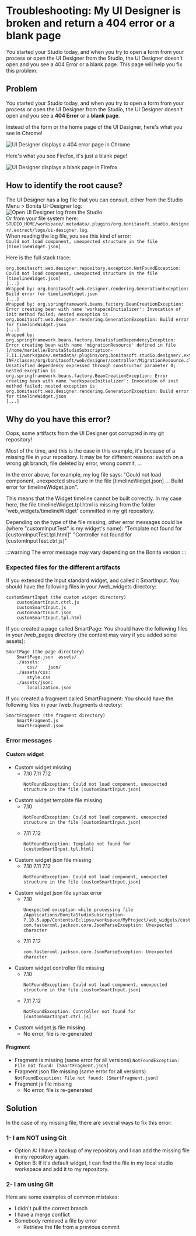 
# Troubleshooting: My UI Designer is broken and return a 404 error or a blank page

You started your Studio today, and when you try to open a form from your process or open the UI Designer from the Studio, the UI Designer doesn't open and you see a 404 Error or a blank page. This page will help you fix this problem. 

## Problem

You started your Studio today, and when you try to open a form from your process or open the UI Designer from the Studio, the UI Designer doesn't open and you see a **404 Error** or a **blank page**.  

Instead of the form or the home page of the UI Designer, here's what you see in Chrome!  

![UI Designer displays a 404 error page in Chrome](images/error-my-ui-designer-broken-and-returns-404-error-out-bluechrome.png)<!--{.img-responsive}-->

Here's what you see Firefox, it's just a blank page!  

![UI Designer displays a blank page in Firefox](images/error-my-ui-designer-broken-and-returns-404-error-out-blueff.png)<!--{.img-responsive}-->
## How to identify the root cause?
The UI Designer has a log file that you can consult, either from the Studio Menu > Bonita UI-Designer log:  
![Open UI Designer log from the Studio](images/error-my-ui-designer-broken-and-returns-404-error-out-blueuidlogs.png)<!--{.img-responsive}-->  
Or from your file system here: `STUDIO_HOME/workspace/.metadata/.plugins/org.bonitasoft.studio.designer/.extract/logs/ui-designer.log`.  
When reading the log file, you see this kind of error:  
```Could not load component, unexpected structure in the file [timelineWidget.json]```

Here is the full stack trace: 
```16:32:41 [localhost-startStop-1] ERROR o.s.w.c.ContextLoader - Context initialization failed  
org.bonitasoft.web.designer.repository.exception.NotFoundException: Could not load component, unexpected structure in the file [timelineWidget.json]  
[...] 
Wrapped by: org.bonitasoft.web.designer.rendering.GenerationException: Build error for timelineWidget.json  
[...]
Wrapped by: org.springframework.beans.factory.BeanCreationException: Error creating bean with name 'workspaceInitializer': Invocation of init method failed; nested exception is org.bonitasoft.web.designer.rendering.GenerationException: Build error for timelineWidget.json  
[...]
Wrapped by: org.springframework.beans.factory.UnsatisfiedDependencyException: Error creating bean with name 'migrationResource' defined in file [/home/marielle/BonitaStudioSubscription-7.11.1/workspace/.metadata/.plugins/org.bonitasoft.studio.designer/.extract/webapps/bonita/WEB-INF/classes/org/bonitasoft/web/designer/controller/MigrationResource.class]: Unsatisfied dependency expressed through constructor parameter 0; nested exception is org.springframework.beans.factory.BeanCreationException: Error creating bean with name 'workspaceInitializer': Invocation of init method failed; nested exception is org.bonitasoft.web.designer.rendering.GenerationException: Build error for timelineWidget.json  
[...]
```

## Why do you have this error?

Oops, some artifacts from the UI Designer got corrupted in my git repository!  

Most of the time, and this is the case in this example, it's because of a missing file in your repository. It may be for different reasons: switch on a wrong git branch, file deleted by error, wrong commit, ...

In the error above, for example, my log file says: "Could not load component, unexpected structure in the file [timelineWidget.json] ... Build error for timelineWidget.json".  

This means that the Widget timeline cannot be built correctly. In my case here, the file timelineWidget.tpl.html is missing from the folder 'web_widgets/timelineWidget' committed in my git repository.

Depending on the type of the file missing, other error messages could be (where "customInputTest" is my widget's name):
"Template not found for [customInputTest.tpl.html]"
"Controller not found for [customInputTest.ctrl.js]"

:::warning
The error message may vary depending on the Bonita version
:::

### Expected files for the different artifacts

If you extended the Input standard widget, and called it SmartInput.
You should have the following files in your <ProjectDir>/web_widgets directory:
```
customSmartInput (the custom widget directory)
	customSmartInput.ctrl.js
	customSmartInput.js
	customSmartInput.json
	customSmartInput.tpl.html
```

If you created a page called SmartPage:
You should have the following files in your <ProjectDir>/web_pages directory (the content may vary if you added some assets):
```
SmartPage (the page directory)
    SmartPage.json	assets/
    ./assets:
        css/	json/
    ./assets/css:
        style.css
    ./assets/json:
        localization.json
```

If you created a fragment called SmartFragment:
You should have the following files in your <ProjectDir>/web_fragments directory:
```
SmartFragment (the fragment directory)
	SmartFragment.js
	SmartFragment.json
```

### Error messages
#### Custom widget
- Custom widget missing 
    -  7.10 7.11 7.12
        ```
        NotFoundException: Could not load component, unexpected structure in the file [customSmartInput.json]
        ```
* Custom widget template file missing
    * 7.10
        ```
        NotFoundException: Could not load component, unexpected structure in the file [customSmartInput.json]
        ```
    * 7.11 7.12
        ```
        NotFoundException: Template not found for [customSmartInput.tpl.html]
        ```
* Custom widget json file missing
    * 7.10 7.11 7.12
        ```
        NotFoundException: Could not load component, unexpected structure in the file [customSmartInput.json]
        ```
* Custom widget json file syntax error
    * 7.10
        ```
        Unexpected exception while processing file /Applications/BonitaStudioSubscription-7.10.5.app/Contents/Eclipse/workspace/MyProject/web_widgets/customSmartInput/customSmartInput.json
        com.fasterxml.jackson.core.JsonParseException: Unexpected character
        ```
    * 7.11 7.12
        ```
        com.fasterxml.jackson.core.JsonParseException: Unexpected character
        ```    
* Custom widget controller file missing
    * 7.10
        ```
        NotFoundException: Could not load component, unexpected structure in the file [customSmartInput.json]
        ```    
    * 7.11 7.12
        ```
        NotFoundException: Controller not found for [customSmartInput.ctrl.js]
        ```    
* Custom widget js file missing
    * No error, file is re-generated

#### Fragment
* Fragment is missing (same error for all versions)
        ```
        NotFoundException: File not found: [SmartFragment.json]
        ```
* Fragment json file missing (same error for all versions)
        ```
        NotFoundException: File not found: [SmartFragment.json]
        ```
* Fragment js file missing
    * No error, file is re-generated
 

## Solution

In the case of my missing file, there are several ways to fix this error:

### 1- I am NOT using Git
* Option A: I have a backup of my repository and I can add the missing file in my repository again.
* Option B: If it's default widget, I can find the file in my local studio workspace and add it to my repository.

### 2- I am using Git
Here are some examples of common mistakes:
* I didn't pull the correct branch
* I have a merge conflict
* Somebody removed a file by error
    * Retrieve the file from a previous commit
